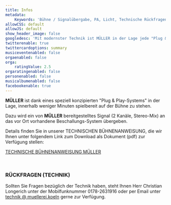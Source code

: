 ```yaml
---
title: Infos
metadata:
    Keywords: 'Bühne / Signalübergabe, PA, Licht, Technische Rückfragen, Booking'
allowCSS: default
allowJS: default
show_header_image: false
googledesc: 'Mit modernster Technik ist MÜLLER in der Lage jede "Plug & Play" Situation zu meistern, d.h. die komplett autarke Bühnentechnik inkl. aller Instrumente und Mikrofone ist in wenigen Minuten spielfertig aufgebaut.'
twitterenable: true
twittercardoptions: summary
musiceventenabled: false
orgaenabled: false
orga:
    ratingValue: 2.5
orgaratingenabled: false
personenabled: false
musicalbumenabled: false
facebookenable: true
---
```


**MÜLLER** ist dank eines speziell konzipierten "Plug & Play-Systems" in der Lage, innerhalb weniger Minuten spielbereit auf der Bühne zu stehen.

Dazu wird ein von **MÜLLER** bereitgestelltes Signal (2 Kanäle, Stereo-Mix) an das vor Ort vorhandene Beschallungs-System übergeben.

Details finden Sie in unserer TECHNISCHEN BÜHNENANWEISUNG, die wir Ihnen unter folgendem Link zum Download als Dokument (pdf) zur Verfügung stellen:

[TECHNISCHE BÜHNENANWEISUNG MÜLLER](TECHNISCHE-BUEHNENANWEISUNG-MUELLER.pdf)

<br>

### RÜCKFRAGEN (TECHNIK)

Sollten Sie Fragen bezüglich der Technik haben, steht Ihnen Herr Christian Longerich unter der Mobilfunknummer 0178-2631916 oder per Email unter <a href="javascript:generateMailToLink('technik', 'muellerei.koeln')">technik @ muellerei.koeln</a> gerne zur Verfügung.

